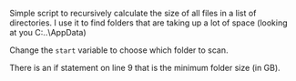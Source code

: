 Simple script to recursively calculate the size of all files in a list of directories. I use it to find folders that are taking up a lot of space (looking at you C:\..\AppData\)

Change the `start` variable to choose which folder to scan.

There is an if statement on line 9 that is the minimum folder size (in GB).